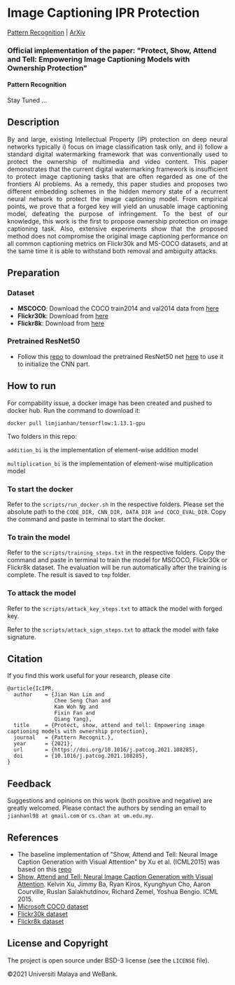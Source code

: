 # Image Captioning IPR Protection

[Pattern Recognition](https://www.sciencedirect.com/science/article/abs/pii/S0031320321004659) | [ArXiv](https://arxiv.org/abs/2008.11009)

### Official implementation of the paper: "Protect, Show, Attend and Tell: Empowering Image Captioning Models with Ownership Protection"

#### Pattern Recognition

Stay Tuned ...

## Description

<p align="justify"> By and large, existing Intellectual Property (IP) protection on deep neural networks typically i) focus on image classification task only, and ii) follow a standard digital watermarking framework that was conventionally used to protect the ownership of multimedia and video content. This paper demonstrates that the current digital watermarking framework is insufficient to protect image captioning tasks that are often regarded as one of the frontiers AI problems. As a remedy, this paper studies and proposes two different embedding schemes in the hidden memory state of a recurrent neural network to protect the image captioning model. From empirical points, we prove that a forged key will yield an unusable image captioning model, defeating the purpose of infringement. To the best of our knowledge, this work is the first to propose ownership protection on image captioning task. Also, extensive experiments show that the proposed method does not compromise the original image captioning performance on all common captioning metrics on Flickr30k and MS-COCO datasets, and at the same time it is able to withstand both removal and ambiguity attacks.</p>

## Preparation
### Dataset
- **MSCOCO**: Download the COCO train2014 and val2014 data from [here](http://cocodataset.org/#download)
- **Flickr30k**: Download from [here](http://shannon.cs.illinois.edu/DenotationGraph/)
- **Flickr8k**: Download from [here](https://illinois.edu/fb/sec/1713398)

### Pretrained ResNet50
- Follow this [repo](https://github.com/DeepRNN/image_captioning) to download the pretrained ResNet50 net [here](https://app.box.com/s/17vthb1zl0zeh340m4gaw0luuf2vscne) to use it to initialize the CNN part.

## How to run

For compability issue, a docker image has been created and pushed to docker hub. Run the command to download it:

```docker pull limjianhan/tensorflow:1.13.1-gpu```

Two folders in this repo:

```addition_bi``` is the implementation of element-wise addition model

```multiplication_bi``` is the implementation of element-wise multiplication model

### To start the docker

Refer to the ```scripts/run_docker.sh``` in the respective folders. Please set the absolute path to the ```CODE_DIR, CNN_DIR, DATA_DIR and COCO_EVAL_DIR```. Copy the command and paste in terminal to start the docker.

### To train the model

Refer to the ```scripts/training_steps.txt``` in the respective folders. Copy the command and paste in terminal to train the model for MSCOCO, Flickr30k or Flickr8k dataset. The evaluation will be run automatically after the training is complete. The result is saved to ```tmp``` folder.  

### To attack the model

Refer to the ```scripts/attack_key_steps.txt``` to attack the model with forged key.

Refer to the ```scripts/attack_sign_steps.txt``` to attack the model with fake signature.



## Citation
If you find this work useful for your research, please cite
```
@article{IcIPR,
  author    = {Jian Han Lim and
               Chee Seng Chan and
               Kam Woh Ng and
               Fixin Fan and
               Qiang Yang},
  title     = {Protect, show, attend and tell: Empowering image captioning models with ownership protection},
  journal   = {Pattern Recognit.},
  year      = {2021},
  url       = {https://doi.org/10.1016/j.patcog.2021.108285},
  doi       = {10.1016/j.patcog.2021.108285},
}
```

## Feedback
Suggestions and opinions on this work (both positive and negative) are greatly welcomed. Please contact the authors by sending an email to
`jianhanl98 at gmail.com` or `cs.chan at um.edu.my`.

## References
* The baseline implementation of "Show, Attend and Tell: Neural Image Caption Generation with Visual Attention" by Xu et al. (ICML2015) was based on this [repo](https://github.com/DeepRNN/image_captioning)
* [Show, Attend and Tell: Neural Image Caption Generation with Visual Attention](https://arxiv.org/abs/1502.03044). Kelvin Xu, Jimmy Ba, Ryan Kiros, Kyunghyun Cho, Aaron Courville, Ruslan Salakhutdinov, Richard Zemel, Yoshua Bengio. ICML 2015.
* [Microsoft COCO dataset](http://mscoco.org/)
* [Flickr30k dataset](http://shannon.cs.illinois.edu/DenotationGraph/)
* [Flickr8k dataset](https://illinois.edu/fb/sec/1713398)

## License and Copyright
The project is open source under BSD-3 license (see the ``` LICENSE ``` file).

&#169;2021 Universiti Malaya and WeBank.
